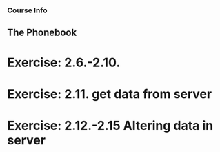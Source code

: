 ### Course Info

## The Phonebook

# Exercise: 2.6.-2.10.

# Exercise: 2.11. get data from server

# Exercise: 2.12.-2.15 Altering data in server
